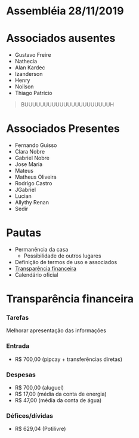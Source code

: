 # Assembléia 28/11/2019

# Associados ausentes
- Gustavo Freire
- Nathecia
- Alan Kardec
- Izanderson
- Henry
- Noilson
- Thiago Patrício

> BUUUUUUUUUUUUUUUUUUUUUUH

# Associados Presentes
- Fernando Guisso
- Clara Nobre
- Gabriel Nobre
- Jose Maria
- Mateus 
- Matheus Oliveira
- Rodrigo Castro
- JGabriel
- Lucian
- Allythy Renan
- Sedir

# Pautas
- Permanência da casa
  - Possibilidade de outros lugares
- Definição de termos de uso e associados
- [Transparência financeira](#transpar%c3%aancia-financeira)
- Calendário oficial

# Transparência financeira
### Tarefas
Melhorar apresentação das informações

### Entrada
- R$ 700,00 (pipcay + transferências diretas)

### Despesas
- R$ 700,00 (aluguel)
- R$ 17,00 (média da conta de energia)
- R$ 47,00 (média da conta de água)

### Défices/dívidas
- R$ 629,04 (Potilivre)


